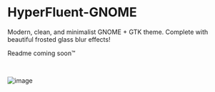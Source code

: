 # HyperFluent-GNOME
Modern, clean, and minimalist GNOME + GTK theme. Complete with beautiful frosted glass blur effects! 

Readme coming soon™

<br>

![image](https://github.com/user-attachments/assets/d6a44565-cf60-4040-8bb1-30f7e1ec1dce)

